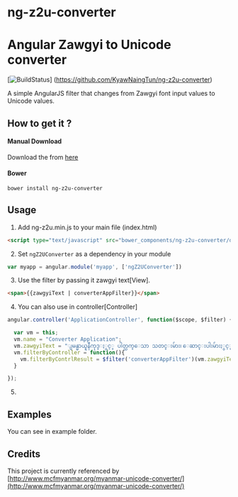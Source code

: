 # ng-z2u-converter
Angular Zawgyi to Unicode converter
=======

[![BuildStatus](http://kyawnaingtun.com)]
(https://github.com/KyawNaingTun/ng-z2u-converter)


A simple AngularJS filter that changes from Zawgyi font input values to Unicode values.


## How to get it ?

#### Manual Download
Download the from [here](https://github.com/KyawNaingTun/ng-z2u-converter/archive/master.zip)

#### Bower
```
bower install ng-z2u-converter
```
<!--
#### Npm
```
npm install ng-copy-text
```
-->

## Usage

1. Add ng-z2u.min.js to your main file (index.html)
  ```html
  <script type="text/javascript" src="bower_components/ng-z2u-converter/dist/ng-z2u.min.js"></script>
  ```

2. Set `ngZ2UConverter` as a dependency in your module
  ```javascript
  var myapp = angular.module('myapp', ['ngZ2UConverter'])
  ```

3. Use the filter by passing it zawgyi text[View].
  ```html
  <span>{{zawgyiText | converterAppFilter}}</span>
  ```
4. You can also use in controller[Controller]
  ```javascript
  angular.controller('ApplicationController', function($scope, $filter) {//GLOBAL FILTER

    var vm = this;
    vm.name = "Converter Application";
    vm.zawgyiText = "ျမန္မာယူနီကုဒ္ႏွင့္ ပါတ္သက္ေသာ သတင္းမ်ား၊ ေဆာင္းပါးမ်ားႏွင့္ ျမန္မာယူနီကုဒ္ဧရိယာ အဖြဲ႕၏ လႈပ္ရွား ေဆာင္ရြက္မႈမ်ားကို www.mmunicode.org တြင္ တင္ျပေပးသြားမွာ ျဖစ္ပါတယ္။";
    vm.filterByController = function(){
      vm.filterByContrlResult = $filter('converterAppFilter')(vm.zawgyiText);
    }

  });

  ```
5.


## Examples
You can see in example folder.


## Credits
This project is currently referenced by
[http://www.mcfmyanmar.org/myanmar-unicode-converter/](http://www.mcfmyanmar.org/myanmar-unicode-converter/)
